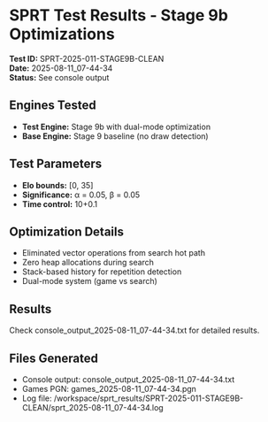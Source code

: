 # SPRT Test Results - Stage 9b Optimizations

**Test ID:** SPRT-2025-011-STAGE9B-CLEAN  
**Date:** 2025-08-11_07-44-34  
**Status:** See console output

## Engines Tested
- **Test Engine:** Stage 9b with dual-mode optimization
- **Base Engine:** Stage 9 baseline (no draw detection)

## Test Parameters
- **Elo bounds:** [0, 35]
- **Significance:** α = 0.05, β = 0.05
- **Time control:** 10+0.1

## Optimization Details
- Eliminated vector operations from search hot path
- Zero heap allocations during search
- Stack-based history for repetition detection
- Dual-mode system (game vs search)

## Results
Check console_output_2025-08-11_07-44-34.txt for detailed results.

## Files Generated
- Console output: console_output_2025-08-11_07-44-34.txt
- Games PGN: games_2025-08-11_07-44-34.pgn
- Log file: /workspace/sprt_results/SPRT-2025-011-STAGE9B-CLEAN/sprt_2025-08-11_07-44-34.log
